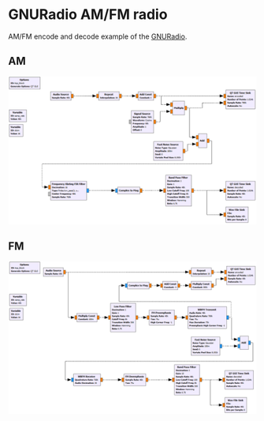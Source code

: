 # GNURadio AM/FM radio

AM/FM encode and decode example of the [GNURadio](https://www.gnuradio.org/).


## AM

![screenshot](./am-screenshot.png)


## FM

![screenshot](./fm-screenshot.png)
